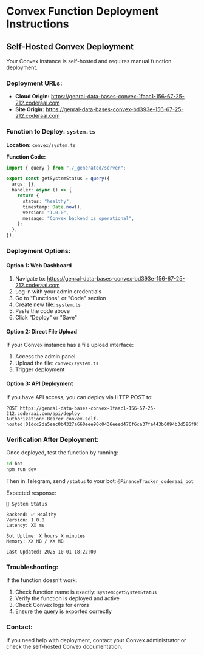 # Convex Function Deployment Instructions

## Self-Hosted Convex Deployment

Your Convex instance is self-hosted and requires manual function deployment.

### Deployment URLs:
- **Cloud Origin:** https://genral-data-bases-convex-1faac1-156-67-25-212.coderaai.com
- **Site Origin:** https://genral-data-bases-convex-bd393e-156-67-25-212.coderaai.com

### Function to Deploy: `system.ts`

**Location:** `convex/system.ts`

**Function Code:**
```typescript
import { query } from "./_generated/server";

export const getSystemStatus = query({
  args: {},
  handler: async () => {
    return {
      status: "healthy",
      timestamp: Date.now(),
      version: "1.0.0",
      message: "Convex backend is operational",
    };
  },
});
```

### Deployment Options:

#### Option 1: Web Dashboard
1. Navigate to: https://genral-data-bases-convex-bd393e-156-67-25-212.coderaai.com
2. Log in with your admin credentials
3. Go to "Functions" or "Code" section
4. Create new file: `system.ts`
5. Paste the code above
6. Click "Deploy" or "Save"

#### Option 2: Direct File Upload
If your Convex instance has a file upload interface:
1. Access the admin panel
2. Upload the file: `convex/system.ts`
3. Trigger deployment

#### Option 3: API Deployment
If you have API access, you can deploy via HTTP POST to:
```
POST https://genral-data-bases-convex-1faac1-156-67-25-212.coderaai.com/api/deploy
Authorization: Bearer convex-self-hosted|01dcc2da5eac0b4327a660eee90c0436eeed476f6ca37fa443b6094b3d586f90728eba671e
```

### Verification After Deployment:

Once deployed, test the function by running:
```bash
cd bot
npm run dev
```

Then in Telegram, send `/status` to your bot: `@FinanceTracker_coderaai_bot`

Expected response:
```
🤖 System Status

Backend: ✅ Healthy
Version: 1.0.0
Latency: XX ms

Bot Uptime: X hours X minutes
Memory: XX MB / XX MB

Last Updated: 2025-10-01 18:22:00
```

### Troubleshooting:

If the function doesn't work:
1. Check function name is exactly: `system:getSystemStatus`
2. Verify the function is deployed and active
3. Check Convex logs for errors
4. Ensure the query is exported correctly

### Contact:
If you need help with deployment, contact your Convex administrator or check the self-hosted Convex documentation.
